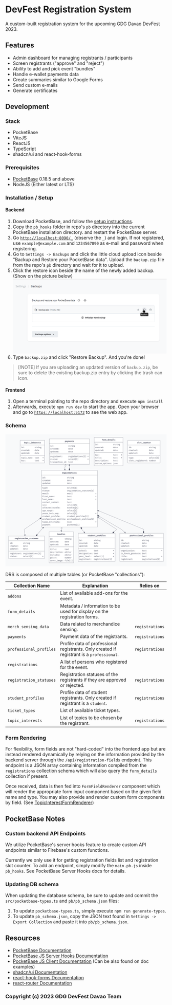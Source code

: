 # DevFest Registration System
A custom-built registration system for the upcoming GDG Davao DevFest 2023.

## Features
- Admin dashboard for managing registrants / participants
- Screen registrants ("approve" and "reject")
- Ability to add and pick event "bundles"
- Handle e-wallet payments data
- Create summaries similar to Google Forms
- Send custom e-mails
- Generate certificates

## Development
### Stack
- PocketBase
- ViteJS
- ReactJS
- TypeScript
- shadcn/ui and react-hook-forms

### Prerequisites
- [PocketBase](https://pocketbase.io) 0.18.5 and above
- NodeJS (Either latest or LTS)

### Installation / Setup
#### Backend
1. Download PocketBase, and follow the [setup instructions](https://pocketbase.io/docs/).
2. Copy the `pb_hooks` folder in repo's `pb` directory into the current PocketBase installation directory. and restart the PocketBase server.
3. Go [`http://localhost:8090/_`](http://localhost:8090/_) (observe the `_`) and login. If not registered, use `example@example.com` and `1234567890` as e-mail and password when registering.
4. Go to `Settings -> Backups` and click the little cloud upload icon beside "Backup and Restore your PocketBase data". Upload the `backup.zip` file from the repo's `pb` directory and wait for it to upload.
5. Click the restore icon beside the name of the newly added backup. (Show on the picture below)
   ![1](./docs_images/1.png)
6. Type `backup.zip` and click "Restore Backup". And you're done!

> [!NOTE] If you are uploading an updated version of `backup.zip`, be sure to delete the existing backup.zip entry by clicking the trash can icon.

#### Frontend
1. Open a terminal pointing to the repo directory and execute `npm install`
2. Afterwards, execute `npm run dev` to start the app. Open your browser and go to [`https://localhost:5173`](https://localhost:5173) to see the web app.

### Schema
![Schema](./pb/pb_diagram_simple.png)

DRS is composed of multiple tables (or PocketBase "collections"):

| Collection Name | Explanation | Relies on |
|-----------------|-------------|-----------|
| `addons` | List of available add-ons for the event. ||
| `form_details` | Metadata / information to be used for display on the registration forms. ||
| `merch_sensing_data` | Data related to merchandice sensing. | `registrations` |
| `payments` | Payment data of the registrants. | `registrations` |
| `professional_profiles` | Profile data of professional registrants. Only created if registrant is a `professional`. | `registrations` |
| `registrations` | A list of persons who registered for the event. ||
| `registration_statuses` | Registration statuses of the registrants if they are approved or rejected. | `registrations` |
| `student_profiles` | Profile data of student registrants. Only created if registrant is a `student`. | `registrations` |
| `ticket_types` | List of available ticket types. ||
| `topic_interests` | List of topics to be chosen by the registrant. | `registrations` |

### Form Rendering
For flexibility, form fields are not "hard-coded" into the frontend app but are instead rendered dynamically by relying on the information provided by the backend server through the `/api/registration-fields` endpoint. This endpoint is a JSON array containing information compiled from the `registrations` collection schema which will also query the `form_details` collection if present.

Once received, data is then fed into `FormFieldRenderer` component which will render the appropriate form input component based on the given field name and type. You may also provide and render custom form components by field. (See [TopicInterestFormRenderer](/src/components/form_renderers/TopicInterestFormRenderer.tsx))

## PocketBase Notes
### Custom backend API Endpoints
We utilize PocketBase's server hooks feature to create custom API endpoints similar to Firebase's custom functions.

Currently we only use it for getting registration fields list and registration slot counter. To add an endpoint, simply modify the `main.pb.js` inside `pb_hooks`. See PocketBase Server Hooks docs for details.

### Updating DB schema
When updating the database schema, be sure to update and commit the `src/pocketbase-types.ts` and `pb/pb_schema.json` files:
1. To update `pocketbase-types.ts`, simply execute `npm run generate-types`.
2. To update `pb_schema.json`, copy the JSON text found in `Settings -> Export Collection` and paste it into `pb/pb_schema.json`.

## Resources
- [PocketBase Documentation](https://pocketbase.io/docs)
- [PocketBase JS Server Hooks Documentation](https://pocketbase.io/docs/js-overview/)
- [PocketBase JS Client Documentation](npmjs.com/package/pocketbase) (Can be also found on doc examples)
- [shadcn/ui Documentation](https://ui.shadcn.com/)
- [react-hook-forms Documentation](https://www.react-hook-form.com/)
- [react-router Documentation](https://reactrouter.com/)

### Copyright (c) 2023 GDG DevFest Davao Team
